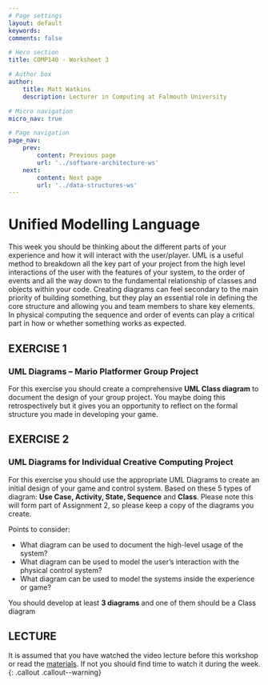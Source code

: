 ```yaml
---
# Page settings
layout: default
keywords:
comments: false

# Hero section
title: COMP140 - Worksheet 3

# Author box
author:
    title: Matt Watkins
    description: Lecturer in Computing at Falmouth University

# Micro navigation
micro_nav: true

# Page navigation
page_nav:
    prev:
        content: Previous page
        url: '../software-architecture-ws'
    next:
        content: Next page
        url: '../data-structures-ws'
---
```


# Unified Modelling Language

This week you should be thinking about the different parts of your experience and how it will
interact with the user/player. UML is a useful method to breakdown all the key part of your
project from the high level interactions of the user with the features of your system, to the order
of events and all the way down to the fundamental relationship of classes and objects within your
code.
Creating diagrams can feel secondary to the main priority of building something, but they play an
essential role in defining the core structure and allowing you and team members to share key
elements. In physical computing the sequence and order of events can play a critical part in how
or whether something works as expected.


## EXERCISE 1
### UML Diagrams – Mario Platformer Group Project

For this exercise you should create a comprehensive **UML Class diagram** to document the design
of your group project. You maybe doing this retrospectively but it gives you an opportunity to
reflect on the formal structure you made in developing your game.

## EXERCISE 2
### UML Diagrams for Individual Creative Computing Project

For this exercise you should use the appropriate UML Diagrams to create an initial design of your
game and control system. Based on these 5 types of diagram: **Use Case, Activity, State, Sequence**
and **Class**. Please note this will form part of Assignment 2, so please keep a copy of the diagrams
you create.

Points to consider:
- What diagram can be used to document the high-level usage of the system?
- What diagram can be used to model the user’s interaction with the physical control system?
- What diagram can be used to model the systems inside the experience or game?

You should develop at least **3 diagrams** and one of them should be a Class diagram

## LECTURE

It is assumed that you have watched the video lecture before this workshop or read the [materials](uml-lm). If not you should find time to watch it during the week. 
{: .callout .callout--warning}


<!--stackedit_data:
eyJoaXN0b3J5IjpbLTE1MDExOTI5ODFdfQ==
-->